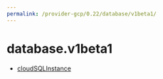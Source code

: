 ```yaml
---
permalink: /provider-gcp/0.22/database/v1beta1/
---
```


# database.v1beta1



* [cloudSQLInstance](cloudSQLInstance.md)